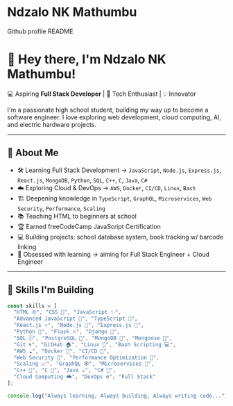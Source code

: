 # Ndzalo NK Mathumbu
Github profile README

# 👋 Hey there, I'm Ndzalo NK Mathumbu!

💻 Aspiring **Full Stack Developer** | 🚀 Tech Enthusiast | 💡 Innovator

I'm a passionate high school student, building my way up to become a software engineer. I love exploring web development, cloud computing, AI, and electric hardware projects.

---

## 🌟 About Me

- 🛠️ Learning Full Stack Development → `JavaScript`, `Node.js`, `Express.js`, `React.js`, `MongoDB`, `Python`, `SQL`, `C++`, `C`, `Java`, `C#`
- ☁️ Exploring Cloud & DevOps → `AWS`, `Docker`, `CI/CD`, `Linux`, `Bash`
- 🏗️ Deepening knowledge in `TypeScript`, `GraphQL`, `Microservices`, `Web Security`, `Performance`, `Scaling`
- 📚 Teaching HTML to beginners at school
- 🏆 Earned freeCodeCamp JavaScript Certification
- 💻 Building projects: school database system, book tracking w/ barcode linking
- 🧠 Obsessed with learning → aiming for Full Stack Engineer + Cloud Engineer

---

## 🚀 Skills I'm Building

```js
const skills = [
  "HTML 🌐", "CSS 🎨", "JavaScript ✨",
  "Advanced JavaScript 💪", "TypeScript 🔷",
  "React.js ⚛️", "Node.js 🌿", "Express.js 🚂",
  "Python 🐍", "Flask 🔥", "Django 🌱",
  "SQL 🗄️", "PostgreSQL 🐘", "MongoDB 🍃", "Mongoose 🦝",
  "Git 🌀", "GitHub 🏠", "Linux 🐧", "Bash Scripting 💻",
  "AWS ☁️", "Docker 🐳", "CI/CD 🔄",
  "Web Security 🔐", "Performance Optimization 🚀",
  "Scaling 📈", "GraphQL 🕸️", "Microservices 🧩",
  "C++ 🧮", "C 📝", "Java ☕", "C# 🎵",
  "Cloud Computing 🌥️", "DevOps ⚙️", "Full Stack"
];

console.log("Always learning, Always building, Always writing code...");

